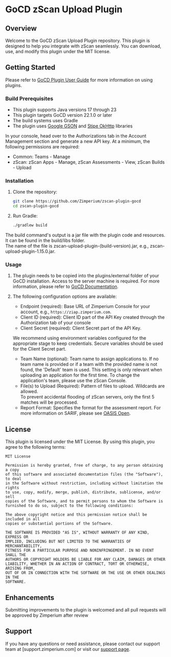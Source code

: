 # GoCD zScan Upload Plugin

## Overview

Welcome to the GoCD zScan Upload Plugin repository. This plugin is designed to help you integrate with zScan seamlessly. You can download, use, and modify this plugin under the MIT license.

## Getting Started

Please refer to [GoCD Plugin User Guide](https://docs.gocd.org/current/extension_points/plugin_user_guide.html) for more information on using plugins.

### Build Prerequisites

- This plugin supports Java versions 17 through 23
- This plugin targets GoCD version 22.1.0 or later
- The build systems uses Gradle
- The plugin uses [Google GSON](https://github.com/google/gson) and [Stipe OkHttp](https://square.github.io/okhttp/) libraries

In your console, head over to the Authorizations tab in the Account Management section and generate a new API key. At a minimum, the following permissions are required:

- Common: Teams - Manage
- zScan: zScan Apps - Manage, zScan Assessments - View, zScan Builds - Upload

### Installation

1. Clone the repository:

   ```bash
   git clone https://github.com/Zimperium/zscan-plugin-gocd
   cd zscan-plugin-gocd
   ```

2. Run Gradle:

   ```bash
   ./gradlew build
   ```

The build command's output is a jar file with the plugin code and resources.  It can be found in the build/libs folder.  
The name of the file is zscan-upload-plugin-(build-version).jar, e.g., zscan-upload-plugin-1.15.0.jar.

### Usage

1. The plugin needs to be copied into the plugins/external folder of your GoCD installation.  Access to the server machine is required.
   For more information, please refer to [GoCD Documentation](https://docs.gocd.org/current/extension_points/plugin_user_guide.html).
2. The following configuration options are available:
   - Endpoint (required): Base URL of Zimperium Console for your account, e.g., `https://ziap.zimperium.com`.
   - Client ID (required): Client ID part of the API Key created through the Authorization tab of your console
   - Client Secret (required): Client Secret part of the API Key.

   We recommend using environment variables configured for the appropriate stage to keep credentials.
   Secure variables should be used for the Client Secret part.

   - Team Name (optional): Team name to assign applications to. If no team name is provided or if a team with the provided name is not found,
     the 'Default' team is used. This setting is only relevant when uploading an application for the first time.
     To change the application's team, please use the zScan Console.
   - File(s) to Upload (Required): Pattern of files to upload.  Wildcards are allowed.  
     To prevent accidental flooding of zScan servers, only the first 5 matches will be processed.
   - Report Format: Specifies the format for the assessment report. For more information on SARIF, please see [OASIS Open](https://docs.oasis-open.org/sarif/sarif/v2.1.0/sarif-v2.1.0.html).

## License

This plugin is licensed under the MIT License. By using this plugin, you agree to the following terms:

```text
MIT License

Permission is hereby granted, free of charge, to any person obtaining a copy
of this software and associated documentation files (the "Software"), to deal
in the Software without restriction, including without limitation the rights
to use, copy, modify, merge, publish, distribute, sublicense, and/or sell
copies of the Software, and to permit persons to whom the Software is
furnished to do so, subject to the following conditions:

The above copyright notice and this permission notice shall be included in all
copies or substantial portions of the Software.

THE SOFTWARE IS PROVIDED "AS IS", WITHOUT WARRANTY OF ANY KIND, EXPRESS OR
IMPLIED, INCLUDING BUT NOT LIMITED TO THE WARRANTIES OF MERCHANTABILITY,
FITNESS FOR A PARTICULAR PURPOSE AND NONINFRINGEMENT. IN NO EVENT SHALL THE
AUTHORS OR COPYRIGHT HOLDERS BE LIABLE FOR ANY CLAIM, DAMAGES OR OTHER
LIABILITY, WHETHER IN AN ACTION OF CONTRACT, TORT OR OTHERWISE, ARISING FROM,
OUT OF OR IN CONNECTION WITH THE SOFTWARE OR THE USE OR OTHER DEALINGS IN THE
SOFTWARE.
```

## Enhancements

Submitting improvements to the plugin is welcomed and all pull requests will be approved by Zimperium after review

## Support

If you have any questions or need assistance, please contact our support team at [support.zimperium.com] or visit our [support page](support.zimperium.com).
